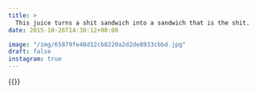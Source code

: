 ```yaml
---
title: >
  This juice turns a shit sandwich into a sandwich that is the shit.
date: 2015-10-26T14:30:12+00:00

image: "/img/65879fe48d12cb8220a2d2de8933cbbd.jpg"
draft: false
instagram: true
---
```


{{<photo src="/img/65879fe48d12cb8220a2d2de8933cbbd.jpg">}}
